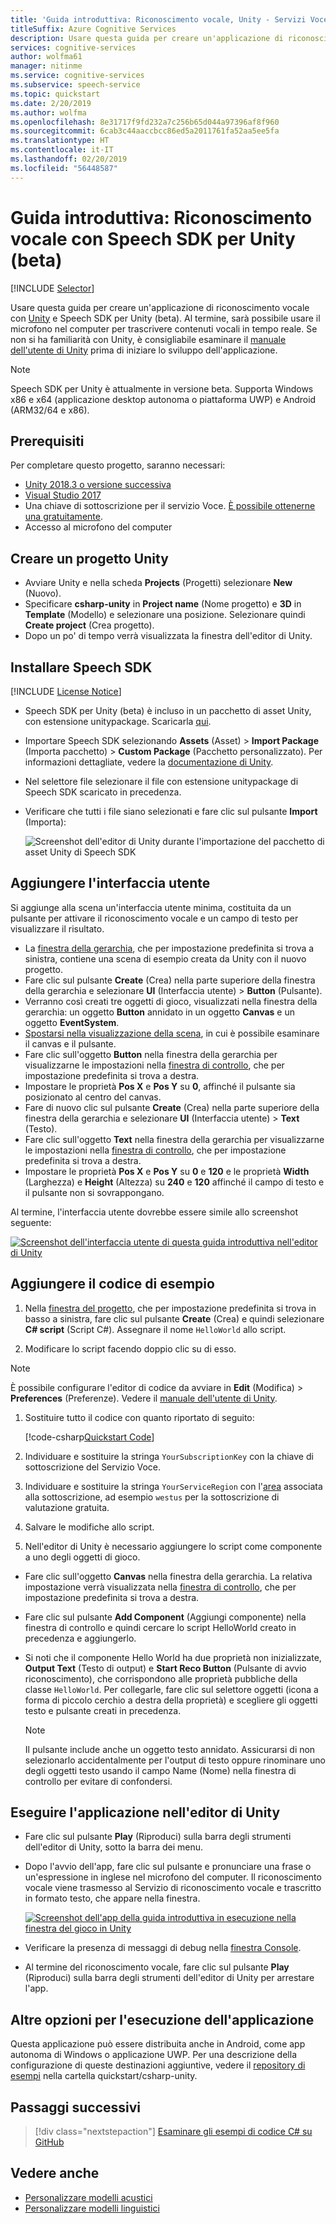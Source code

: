 ```yaml
---
title: 'Guida introduttiva: Riconoscimento vocale, Unity - Servizi Voce'
titleSuffix: Azure Cognitive Services
description: Usare questa guida per creare un'applicazione di riconoscimento vocale con Unity e Speech SDK per Unity (beta). Al termine, sarà possibile usare il microfono nel computer per trascrivere contenuti vocali in tempo reale.
services: cognitive-services
author: wolfma61
manager: nitinme
ms.service: cognitive-services
ms.subservice: speech-service
ms.topic: quickstart
ms.date: 2/20/2019
ms.author: wolfma
ms.openlocfilehash: 8e31717f9fd232a7c256b65d044a97396af8f960
ms.sourcegitcommit: 6cab3c44aaccbcc86ed5a2011761fa52aa5ee5fa
ms.translationtype: HT
ms.contentlocale: it-IT
ms.lasthandoff: 02/20/2019
ms.locfileid: "56448587"
---
```

# <a name="quickstart-recognize-speech-with-the-speech-sdk-for-unity-beta"></a>Guida introduttiva: Riconoscimento vocale con Speech SDK per Unity (beta)

[!INCLUDE [Selector](../../../includes/cognitive-services-speech-service-quickstart-selector.md)]

Usare questa guida per creare un'applicazione di riconoscimento vocale con [Unity](https://unity3d.com/) e Speech SDK per Unity (beta).
Al termine, sarà possibile usare il microfono nel computer per trascrivere contenuti vocali in tempo reale.
Se non si ha familiarità con Unity, è consigliabile esaminare il [manuale dell'utente di Unity](https://docs.unity3d.com/Manual/UnityManual.html) prima di iniziare lo sviluppo dell'applicazione.

> [!NOTE]
> Speech SDK per Unity è attualmente in versione beta.
> Supporta Windows x86 e x64 (applicazione desktop autonoma o piattaforma UWP) e Android (ARM32/64 e x86).

## <a name="prerequisites"></a>Prerequisiti

Per completare questo progetto, saranno necessari:

* [Unity 2018.3 o versione successiva](https://store.unity.com/)
* [Visual Studio 2017](https://visualstudio.microsoft.com/downloads/)
* Una chiave di sottoscrizione per il servizio Voce. [È possibile ottenerne una gratuitamente](get-started.md).
* Accesso al microfono del computer

## <a name="create-a-unity-project"></a>Creare un progetto Unity

* Avviare Unity e nella scheda **Projects** (Progetti) selezionare **New** (Nuovo).
* Specificare **csharp-unity** in **Project name** (Nome progetto) e **3D** in **Template** (Modello) e selezionare una posizione.
  Selezionare quindi **Create project** (Crea progetto).
* Dopo un po' di tempo verrà visualizzata la finestra dell'editor di Unity.

## <a name="install-the-speech-sdk"></a>Installare Speech SDK

[!INCLUDE [License Notice](../../../includes/cognitive-services-speech-service-license-notice.md)]

* Speech SDK per Unity (beta) è incluso in un pacchetto di asset Unity, con estensione unitypackage.
  Scaricarla [qui](https://aka.ms/csspeech/unitypackage).
* Importare Speech SDK selezionando **Assets** (Asset) > **Import Package** (Importa pacchetto) > **Custom Package** (Pacchetto personalizzato).
  Per informazioni dettagliate, vedere la [documentazione di Unity](https://docs.unity3d.com/Manual/AssetPackages.html).
* Nel selettore file selezionare il file con estensione unitypackage di Speech SDK scaricato in precedenza.
* Verificare che tutti i file siano selezionati e fare clic sul pulsante **Import** (Importa):

  ![Screenshot dell'editor di Unity durante l'importazione del pacchetto di asset Unity di Speech SDK](media/sdk/qs-csharp-unity-01-import.png)

## <a name="add-ui"></a>Aggiungere l'interfaccia utente

Si aggiunge alla scena un'interfaccia utente minima, costituita da un pulsante per attivare il riconoscimento vocale e un campo di testo per visualizzare il risultato.

* La [finestra della gerarchia](https://docs.unity3d.com/Manual/Hierarchy.html), che per impostazione predefinita si trova a sinistra, contiene una scena di esempio creata da Unity con il nuovo progetto.
* Fare clic sul pulsante **Create** (Crea) nella parte superiore della finestra della gerarchia e selezionare **UI** (Interfaccia utente) > **Button** (Pulsante).
* Verranno così creati tre oggetti di gioco, visualizzati nella finestra della gerarchia: un oggetto **Button** annidato in un oggetto **Canvas** e un oggetto **EventSystem**.
* [Spostarsi nella visualizzazione della scena](https://docs.unity3d.com/Manual/SceneViewNavigation.html), in cui è possibile esaminare il canvas e il pulsante.
* Fare clic sull'oggetto **Button** nella finestra della gerarchia per visualizzarne le impostazioni nella [finestra di controllo](https://docs.unity3d.com/Manual/UsingTheInspector.html), che per impostazione predefinita si trova a destra.
* Impostare le proprietà **Pos X** e **Pos Y** su **0**, affinché il pulsante sia posizionato al centro del canvas.
* Fare di nuovo clic sul pulsante **Create** (Crea) nella parte superiore della finestra della gerarchia e selezionare **UI** (Interfaccia utente) > **Text** (Testo).
* Fare clic sull'oggetto **Text** nella finestra della gerarchia per visualizzarne le impostazioni nella [finestra di controllo](https://docs.unity3d.com/Manual/UsingTheInspector.html), che per impostazione predefinita si trova a destra.
* Impostare le proprietà **Pos X** e **Pos Y** su **0** e **120** e le proprietà **Width** (Larghezza) e **Height** (Altezza) su **240** e **120** affinché il campo di testo e il pulsante non si sovrappongano.

Al termine, l'interfaccia utente dovrebbe essere simile allo screenshot seguente:

[ ![Screenshot dell'interfaccia utente di questa guida introduttiva nell'editor di Unity](media/sdk/qs-csharp-unity-02-ui-inline.png)](media/sdk/qs-csharp-unity-02-ui-expanded.png#lightbox)

## <a name="add-the-sample-code"></a>Aggiungere il codice di esempio

1. Nella [finestra del progetto](https://docs.unity3d.com/Manual/ProjectView.html), che per impostazione predefinita si trova in basso a sinistra, fare clic sul pulsante **Create** (Crea) e quindi selezionare **C# script** (Script C#). Assegnare il nome `HelloWorld` allo script.

1. Modificare lo script facendo doppio clic su di esso.

  > [!NOTE]
  > È possibile configurare l'editor di codice da avviare in **Edit** (Modifica) > **Preferences** (Preferenze). Vedere il [manuale dell'utente di Unity](https://docs.unity3d.com/Manual/Preferences.html).

1. Sostituire tutto il codice con quanto riportato di seguito:

   [!code-csharp[Quickstart Code](~/samples-cognitive-services-speech-sdk/quickstart/csharp-unity/Assets/Scripts/HelloWorld.cs#code)]

1. Individuare e sostituire la stringa `YourSubscriptionKey` con la chiave di sottoscrizione del Servizio Voce.

1. Individuare e sostituire la stringa `YourServiceRegion` con l'[area](regions.md) associata alla sottoscrizione, ad esempio `westus` per la sottoscrizione di valutazione gratuita.

1. Salvare le modifiche allo script.

1. Nell'editor di Unity è necessario aggiungere lo script come componente a uno degli oggetti di gioco.

  * Fare clic sull'oggetto **Canvas** nella finestra della gerarchia. La relativa impostazione verrà visualizzata nella [finestra di controllo](https://docs.unity3d.com/Manual/UsingTheInspector.html), che per impostazione predefinita si trova a destra.
  * Fare clic sul pulsante **Add Component** (Aggiungi componente) nella finestra di controllo e quindi cercare lo script HelloWorld creato in precedenza e aggiungerlo.
  * Si noti che il componente Hello World ha due proprietà non inizializzate, **Output Text** (Testo di output) e **Start Reco Button** (Pulsante di avvio riconoscimento), che corrispondono alle proprietà pubbliche della classe `HelloWorld`.
    Per collegarle, fare clic sul selettore oggetti (icona a forma di piccolo cerchio a destra della proprietà) e scegliere gli oggetti testo e pulsante creati in precedenza.

    > [!NOTE]
    > Il pulsante include anche un oggetto testo annidato. Assicurarsi di non selezionarlo accidentalmente per l'output di testo oppure rinominare uno degli oggetti testo usando il campo Name (Nome) nella finestra di controllo per evitare di confondersi.

## <a name="run-the-application-in-the-unity-editor"></a>Eseguire l'applicazione nell'editor di Unity

* Fare clic sul pulsante **Play** (Riproduci) sulla barra degli strumenti dell'editor di Unity, sotto la barra dei menu.

* Dopo l'avvio dell'app, fare clic sul pulsante e pronunciare una frase o un'espressione in inglese nel microfono del computer. Il riconoscimento vocale viene trasmesso al Servizio di riconoscimento vocale e trascritto in formato testo, che appare nella finestra.

  [ ![Screenshot dell'app della guida introduttiva in esecuzione nella finestra del gioco in Unity](media/sdk/qs-csharp-unity-03-output-inline.png) ](media/sdk/qs-csharp-unity-03-output-expanded.png#lightbox)

* Verificare la presenza di messaggi di debug nella [finestra Console](https://docs.unity3d.com/Manual/Console.html).

* Al termine del riconoscimento vocale, fare clic sul pulsante **Play** (Riproduci) sulla barra degli strumenti dell'editor di Unity per arrestare l'app.

## <a name="additional-options-to-run-this-application"></a>Altre opzioni per l'esecuzione dell'applicazione

Questa applicazione può essere distribuita anche in Android, come app autonoma di Windows o applicazione UWP.
Per una descrizione della configurazione di queste destinazioni aggiuntive, vedere il [repository di esempi](https://aka.ms/csspeech/samples) nella cartella quickstart/csharp-unity.

## <a name="next-steps"></a>Passaggi successivi

> [!div class="nextstepaction"]
> [Esaminare gli esempi di codice C# su GitHub](https://aka.ms/csspeech/samples)

## <a name="see-also"></a>Vedere anche 

- [Personalizzare modelli acustici](how-to-customize-acoustic-models.md)
- [Personalizzare modelli linguistici](how-to-customize-language-model.md)
